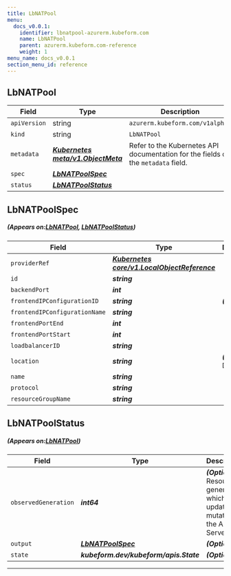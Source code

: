 ```yaml
---
title: LbNATPool
menu:
  docs_v0.0.1:
    identifier: lbnatpool-azurerm.kubeform.com
    name: LbNATPool
    parent: azurerm.kubeform.com-reference
    weight: 1
menu_name: docs_v0.0.1
section_menu_id: reference
---
```


## LbNATPool
| Field | Type | Description |
| ------ | ----- | ----------- |
| `apiVersion` | string | `azurerm.kubeform.com/v1alpha1` |
|    `kind` | string | `LbNATPool` |
| `metadata` | ***[Kubernetes meta/v1.ObjectMeta](https://kubernetes.io/docs/reference/generated/kubernetes-api/v1.13/#objectmeta-v1-meta)***|Refer to the Kubernetes API documentation for the fields of the `metadata` field.|
| `spec` | ***[LbNATPoolSpec](#LbNATPoolSpec)***||
| `status` | ***[LbNATPoolStatus](#LbNATPoolStatus)***||
## LbNATPoolSpec
##### (Appears on:[LbNATPool](#LbNATPool), [LbNATPoolStatus](#LbNATPoolStatus))
| Field | Type | Description |
| ------ | ----- | ----------- |
| `providerRef` | ***[Kubernetes core/v1.LocalObjectReference](https://kubernetes.io/docs/reference/generated/kubernetes-api/v1.13/#localobjectreference-v1-core)***||
| `id` | ***string***||
| `backendPort` | ***int***||
| `frontendIPConfigurationID` | ***string***| ***(Optional)*** |
| `frontendIPConfigurationName` | ***string***||
| `frontendPortEnd` | ***int***||
| `frontendPortStart` | ***int***||
| `loadbalancerID` | ***string***||
| `location` | ***string***| ***(Optional)*** Deprecated|
| `name` | ***string***||
| `protocol` | ***string***||
| `resourceGroupName` | ***string***||
## LbNATPoolStatus
##### (Appears on:[LbNATPool](#LbNATPool))
| Field | Type | Description |
| ------ | ----- | ----------- |
| `observedGeneration` | ***int64***| ***(Optional)*** Resource generation, which is updated on mutation by the API Server.|
| `output` | ***[LbNATPoolSpec](#LbNATPoolSpec)***| ***(Optional)*** |
| `state` | ***kubeform.dev/kubeform/apis.State***| ***(Optional)*** |
---
